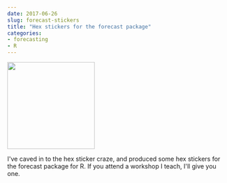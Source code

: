 ```yaml
---
date: 2017-06-26
slug: forecast-stickers
title: "Hex stickers for the forecast package"
categories:
- forecasting
- R
---
```



<img src="/img/forecast-sticker.png" width=200>

I've caved in to the hex sticker craze, and produced some hex stickers for the forecast package for R. If you attend a workshop I teach, I'll give you one. 
